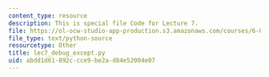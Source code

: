 ```yaml
---
content_type: resource
description: This is special file Code for Lecture 7.
file: https://ol-ocw-studio-app-production.s3.amazonaws.com/courses/6-0001-introduction-to-computer-science-and-programming-in-python-fall-2016/abdd1d61892ccce9be2ad84e52004e07_lec7_debug_except.py
file_type: text/python-source
resourcetype: Other
title: lec7_debug_except.py
uid: abdd1d61-892c-cce9-be2a-d84e52004e07
---
```


